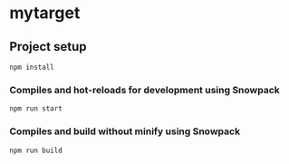 # mytarget

## Project setup
```
npm install
```

### Compiles and hot-reloads for development using Snowpack
```
npm run start
```

### Compiles and build without minify using Snowpack
```
npm run build
```

